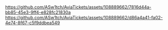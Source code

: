 

https://github.com/ASw1tch/AviaTickets/assets/108889662/7816d44a-bb85-45e3-9ff4-e828fc21830a 
https://github.com/ASw1tch/AviaTickets/assets/108889662/d86a4a41-fa02-4e74-8f67-c5f9ddbea549





